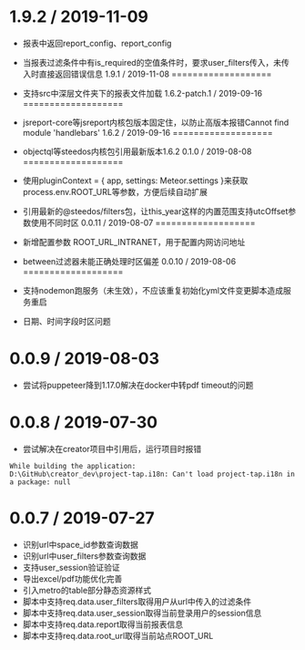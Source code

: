 1.9.2 / 2019-11-09
===================

  * 报表中返回report_config、report_config
  * 当报表过滤条件中有is_required的空值条件时，要求user_filters传入，未传入时直接返回错误信息
1.9.1 / 2019-11-08
===================

  * 支持src中深层文件夹下的报表文件加载
1.6.2-patch.1 / 2019-09-16
===================

  * jsreport-core等jsreport内核包版本固定住，以防止高版本报错Cannot find module 'handlebars'
1.6.2 / 2019-09-16
===================

  * objectql等steedos内核包引用最新版本1.6.2
0.1.0 / 2019-08-08
===================

  * 使用pluginContext = { app, settings: Meteor.settings }来获取process.env.ROOT_URL等参数，方便后续自动扩展
  * 引用最新的@steedos/filters包，让this_year这样的内置范围支持utcOffset参数使用不同时区
0.0.11 / 2019-08-07
===================

  * 新增配置参数 ROOT_URL_INTRANET，用于配置内网访问地址
  * between过滤器未能正确处理时区偏差
0.0.10 / 2019-08-06
===================

  * 支持nodemon跑服务（未生效），不应该重复初始化yml文件变更脚本造成服务重启
  * 日期、时间字段时区问题


0.0.9 / 2019-08-03
===================

  * 尝试将puppeteer降到1.17.0解决在docker中转pdf timeout的问题


0.0.8 / 2019-07-30
===================
  * 尝试解决在creator项目中引用后，运行项目时报错
  ```
  While building the application:
  D:\GitHub\creator_dev\project-tap.i18n: Can't load project-tap.i18n in a package: null
  ```

0.0.7 / 2019-07-27
===================

  * 识别url中space_id参数查询数据
  * 识别url中user_filters参数查询数据
  * 支持user_session验证验证
  * 导出excel/pdf功能优化完善
  * 引入metro的table部分静态资源样式
  * 脚本中支持req.data.user_filters取得用户从url中传入的过滤条件
  * 脚本中支持req.data.user_session取得当前登录用户的session信息
  * 脚本中支持req.data.report取得当前报表信息
  * 脚本中支持req.data.root_url取得当前站点ROOT_URL

